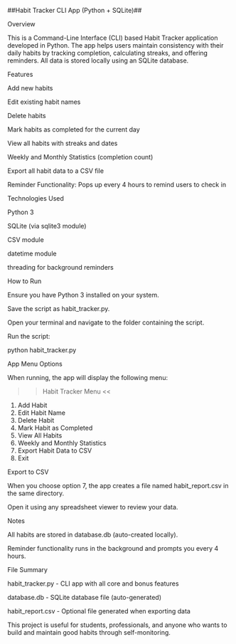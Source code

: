 ##Habit Tracker CLI App (Python + SQLite)##

Overview

This is a Command-Line Interface (CLI) based Habit Tracker application developed in Python. The app helps users maintain consistency with their daily habits by tracking completion, calculating streaks, and offering reminders. All data is stored locally using an SQLite database.

Features

Add new habits

Edit existing habit names

Delete habits

Mark habits as completed for the current day

View all habits with streaks and dates

Weekly and Monthly Statistics (completion count)

Export all habit data to a CSV file

Reminder Functionality: Pops up every 4 hours to remind users to check in

Technologies Used

Python 3

SQLite (via sqlite3 module)

CSV module

datetime module

threading for background reminders

How to Run

Ensure you have Python 3 installed on your system.

Save the script as habit_tracker.py.

Open your terminal and navigate to the folder containing the script.

Run the script:

python habit_tracker.py

App Menu Options

When running, the app will display the following menu:

 >> Habit Tracker Menu <<
1. Add Habit
2. Edit Habit Name
3. Delete Habit
4. Mark Habit as Completed
5. View All Habits
6. Weekly and Monthly Statistics
7. Export Habit Data to CSV
8. Exit

Export to CSV

When you choose option 7, the app creates a file named habit_report.csv in the same directory.

Open it using any spreadsheet viewer to review your data.

Notes

All habits are stored in database.db (auto-created locally).

Reminder functionality runs in the background and prompts you every 4 hours.

File Summary

habit_tracker.py - CLI app with all core and bonus features

database.db - SQLite database file (auto-generated)

habit_report.csv - Optional file generated when exporting data

This project is useful for students, professionals, and anyone who wants to build and maintain good habits through self-monitoring.
